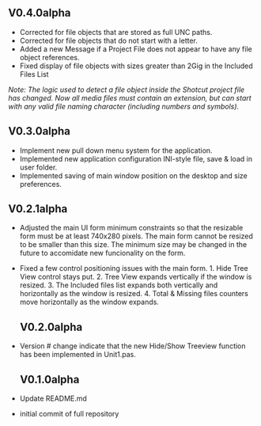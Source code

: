## V0.4.0alpha

- Corrected for file objects that are stored as full UNC paths.
- Corrected for file objects that do not start with a letter.
- Added a new Message if a Project File does not appear to have any file object references.
- Fixed display of file objects with sizes greater than 2Gig in the Included Files List

*Note: The logic used to detect a file object inside the Shotcut project file has changed. Now all media files must contain an extension, but can start with any valid file naming character (including numbers and symbols).*

## V0.3.0alpha

- Implement new pull down menu system for the application.
- Implemented new application configuration INI-style file, save & load in user folder.
- Implemented saving of main window position on the desktop and size preferences.

## V0.2.1alpha

- Adjusted the main UI form minimum constraints so that the resizable form must be at least 740x280 pixels. The main form cannot be resized to be smaller than this size. The minimum size may be changed in the future to accomidate new funcionality on the form.

- Fixed a few control positioning issues with the main form. 1. Hide Tree View control stays put. 2. Tree View expands vertically if the window is resized. 3. The Included files list expands both vertically and horizontally as the window is resized. 4. Total & Missing files counters move horizontally as the window expands.
  
  ## V0.2.0alpha

- Version # change indicate that the new Hide/Show Treeview function has been implemented in Unit1.pas.
  
  ## V0.1.0alpha

- Update README.md

- initial commit of full repository
